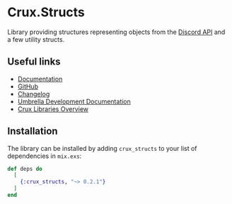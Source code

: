 # Crux.Structs

Library providing structures representing objects from the [Discord API](https://discordapp.com/developers) and a few utility structs.

## Useful links

 - [Documentation](https://hexdocs.pm/crux_structs/0.2.1/)
 - [GitHub](https://github.com/SpaceEEC/crux_structs/)
 - [Changelog](https://github.com/SpaceEEC/crux_structs/releases/tag/0.2.1/)
 - [Umbrella Development Documentation](https://crux.randomly.space/)
 - [Crux Libraries Overview](https://github.com/SpaceEEC/crux)

## Installation

The library can be installed by adding `crux_structs` to your list of dependencies in `mix.exs`:

```elixir
def deps do
  [
    {:crux_structs, "~> 0.2.1"}
  ]
end
```

